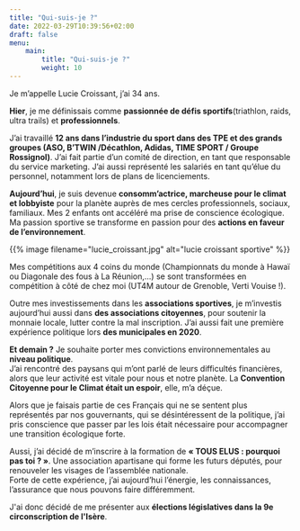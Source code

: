 ```yaml
---
title: "Qui-suis-je ?"
date: 2022-03-29T10:39:56+02:00
draft: false
menu:
    main:
        title: "Qui-suis-je ?"
        weight: 10
---
```


Je m’appelle Lucie Croissant, j’ai 34 ans.  

__Hier__, je me définissais comme __passionnée de défis sportifs__(triathlon, raids, ultra trails) et __professionnels__.

J’ai travaillé __12 ans dans l’industrie du sport dans des TPE et des grands groupes (ASO, B’TWIN /Décathlon, Adidas, TIME SPORT / Groupe Rossignol)__.
J’ai fait partie d’un comité de direction, en tant que responsable du service marketing. J’ai aussi représenté les salariés en tant qu’élue du personnel, notamment lors de plans de licenciements.


__Aujourd’hui__, je suis devenue __consomm’actrice, marcheuse pour le climat et lobbyiste__ pour la planète auprès de mes cercles professionnels, sociaux, familiaux.
Mes 2 enfants ont accéléré ma prise de conscience écologique. Ma passion sportive se transforme en passion pour des __actions  en faveur de l’environnement__.

{{% image filename="lucie_croissant.jpg" alt="lucie croissant sportive" %}}


Mes compétitions aux 4 coins du monde (Championnats du monde à Hawaï ou Diagonale des fous à La Réunion,...) 
se sont transformées en compétition à côté de chez moi (UT4M autour de Grenoble, Verti Vouise !).


Outre mes investissements dans les __associations sportives__, je m’investis aujourd’hui aussi dans __des associations citoyennes__, 
pour soutenir la monnaie locale, lutter contre la mal inscription.
J’ai aussi fait une première expérience politique lors __des municipales en 2020__.


__Et demain ?__
Je souhaite porter mes convictions environnementales au __niveau politique__.  
J’ai rencontré des paysans qui m’ont parlé de leurs difficultés financières, alors que leur activité est vitale pour nous
et notre planète. La __Convention Citoyenne pour le Climat était un espoir__, elle, m’a déçue.

Alors que je faisais partie de ces Français qui ne se sentent plus représentés par nos gouvernants, 
qui se désintéressent de la politique, j’ai pris conscience que passer par les lois était nécessaire pour accompagner une transition écologique forte.

Aussi, j’ai décidé de m’inscrire à la formation de __« TOUS ELUS : pourquoi pas toi ? »__.
Une association apartisane qui forme les futurs députés, pour renouveler les visages de l’assemblée nationale.  
Forte de cette expérience, j’ai aujourd’hui l’énergie, les connaissances, l’assurance que nous pouvons faire différemment.

J'ai donc décidé de me présenter aux __élections législatives dans la 9e circonscription de l'Isère__. 
